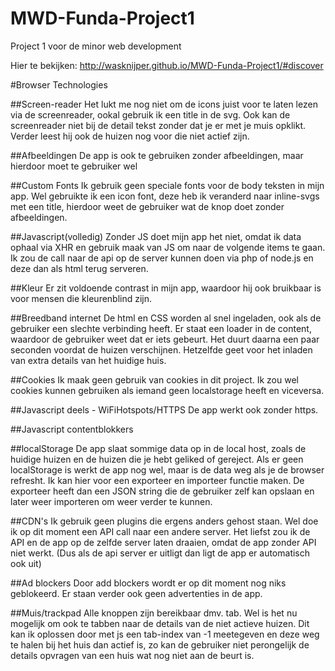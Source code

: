 # MWD-Funda-Project1
Project 1 voor de minor web development

Hier te bekijken: http://wasknijper.github.io/MWD-Funda-Project1/#discover

#Browser Technologies

##Screen-reader
Het lukt me nog niet om de icons juist voor te laten lezen via de screenreader, ookal gebruik ik een title in de svg. Ook kan de screenreader niet bij de detail tekst zonder dat je er met je muis opklikt. Verder leest hij ook de huizen nog voor die niet actief zijn.

##Afbeeldingen
De app is ook te gebruiken zonder afbeeldingen, maar hierdoor moet te gebruiker wel 

##Custom Fonts
Ik gebruik geen speciale fonts voor de body teksten in mijn app. Wel gebruikte ik een icon font, deze heb ik veranderd naar inline-svgs met een title, hierdoor weet de gebruiker wat de knop doet zonder afbeeldingen.

##Javascript(volledig)
Zonder JS doet mijn app het niet, omdat ik data ophaal via XHR en gebruik maak van JS om naar de volgende items te gaan.
Ik zou de call naar de api op de server kunnen doen via php of node.js en deze dan als html terug serveren. 

##Kleur
Er zit voldoende contrast in mijn app, waardoor hij ook bruikbaar is voor mensen die kleurenblind zijn.

##Breedband internet
De html en CSS worden al snel ingeladen, ook als de gebruiker een slechte verbinding heeft. Er staat een loader in de content, waardoor de gebruiker weet dat er iets gebeurt. Het duurt daarna een paar seconden voordat de huizen verschijnen. Hetzelfde geet voor het inladen van extra details van het huidige huis. 

##Cookies
Ik maak geen gebruik van cookies in dit project. Ik zou wel cookies kunnen gebruiken als iemand geen localstorage heeft en viceversa. 

##Javascript deels - WiFiHotspots/HTTPS
De app werkt ook zonder https.

##Javascript contentblokkers

##localStorage
De app slaat sommige data op in de local host, zoals de huidige huizen en de huizen die je hebt geliked of gereject. Als er geen localStorage is werkt de app nog wel, maar is de data weg als je de browser refresht. Ik kan hier voor een exporteer en importeer functie maken. De exporteer heeft dan een JSON string die de gebruiker zelf kan opslaan en later weer importeren om weer verder te kunnen.

##CDN's
Ik gebruik geen plugins die ergens anders gehost staan. Wel doe ik op dit moment een API call naar een andere server. Het liefst zou ik de API en de app op de zelfde server laten draaien, omdat de app zonder API niet werkt. (Dus als de api server er uitligt dan ligt de app er automatisch ook uit)

##Ad blockers
Door add blockers wordt er op dit moment nog niks geblokeerd. Er staan verder ook geen advertenties in de app.

##Muis/trackpad
Alle knoppen zijn bereikbaar dmv. tab. Wel is het nu mogelijk om ook te tabben naar de details van de niet actieve huizen. Dit kan ik oplossen door met js een tab-index van -1 meetegeven en deze weg te halen bij het huis dan actief is, zo kan de gebruiker niet perongelijk de details opvragen van een huis wat nog niet aan de beurt is. 
